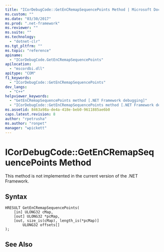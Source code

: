 ```yaml
---
title: "ICorDebugCode::GetEnCRemapSequencePoints Method | Microsoft Docs"
ms.custom: ""
ms.date: "03/30/2017"
ms.prod: ".net-framework"
ms.reviewer: ""
ms.suite: ""
ms.technology: 
  - "dotnet-clr"
ms.tgt_pltfrm: ""
ms.topic: "reference"
apiname: 
  - "ICorDebugCode.GetEnCRemapSequencePoints"
apilocation: 
  - "mscordbi.dll"
apitype: "COM"
f1_keywords: 
  - "ICorDebugCode::GetEnCRemapSequencePoints"
dev_langs: 
  - "C++"
helpviewer_keywords: 
  - "GetEnCRemapSequencePoints method [.NET Framework debugging]"
  - "ICorDebugCode::GetEnCRemapSequencePoints method [.NET Framework debugging]"
ms.assetid: 8463a98a-de4a-418e-beb0-9611885ae6b0
caps.latest.revision: 8
author: "rpetrusha"
ms.author: "ronpet"
manager: "wpickett"
---
```

# ICorDebugCode::GetEnCRemapSequencePoints Method
This method is not implemented in the current version of the .NET Framework.  
  
## Syntax  
  
```  
HRESULT GetEnCRemapSequencePoints(  
    [in] ULONG32 cMap,  
    [out] ULONG32 *pcMap,  
    [out, size_is(cMap), length_is(*pcMap)]  
        ULONG32 offsets[]  
);  
```  
  
## See Also  
 